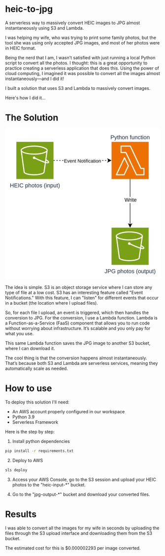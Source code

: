 # heic-to-jpg

A serverless way to massively convert HEIC images to JPG almost instantaneously using S3 and Lambda.

I was helping my wife, who was trying to print some family photos, but the tool she was using only accepted JPG images, and most of her photos were in HEIC format.

Being the nerd that I am, I wasn't satisfied with just running a local Python script to convert all the photos. I thought: this is a great opportunity to practice creating a serverless application that does this. Using the power of cloud computing, I imagined it was possible to convert all the images almost instantaneously—and I did it!

I built a solution that uses S3 and Lambda to massively convert images.

Here's how I did it...

# The Solution

![Architecture using AWS services to massively convert HEIC images to JPG](assets/architecture.png)

The idea is simple. S3 is an object storage service where I can store any type of file at a low cost. S3 has an interesting feature called "Event Notifications." With this feature, I can "listen" for different events that occur in a bucket (the location where I upload files).

So, for each file I upload, an event is triggered, which then handles the conversion to JPG. For the conversion, I use a Lambda function. Lambda is a Function-as-a-Service (FaaS) component that allows you to run code without worrying about infrastructure. It’s scalable and you only pay for what you use.

This same Lambda function saves the JPG image to another S3 bucket, where I can download it.

The cool thing is that the conversion happens almost instantaneously. That’s because both S3 and Lambda are serverless services, meaning they automatically scale as needed.

# How to use

To deploy this solution I'll need:
* An AWS account properly configured in our workspace
* Python 3.9
* Serverless Framework

Here is the step by step:

1. Install python dependencies
```bash
pip install -r requirements.txt
```

2. Deploy to AWS
```bash
sls deploy
```

3. Access your AWS Console, go to the S3 session and upload your HEIC photos to the "heic-input-*" bucket.

4. Go to the "jpg-output-*" bucket and download your converted files.

# Results

I was able to convert all the images for my wife in seconds by uploading the files through the S3 upload interface and downloading them from the S3 bucket.

The estimated cost for this is $0.000002293 per image converted.